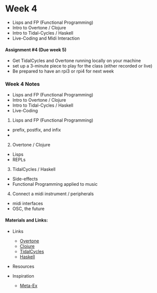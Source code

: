 # Week 4
- Lisps and FP (Functional Programming)
- Intro to Overtone / Clojure
- Intro to Tidal-Cycles / Haskell
- Live-Coding and Midi Interaction

#### Assignment #4 (Due week 5)
- Get TidalCycles and Overtone running locally on your machine
- set up a 3-minute piece to play for the class (either recorded or live) 
- Be prepared to have an rpi3 or rpi4 for next week

### Week 4 Notes

- Lisps and FP (Functional Programming)
- Intro to Overtone / Clojure
- Intro to Tidal-Cycles / Haskell
- Live-Coding

1. Lisps and FP (Functional Programming)
  - prefix, postfix, and infix
  - 
2. Overtone / Clojure
  - Lisps
  - REPLs

3. TidalCycles / Haskell
  - Side-effects
  - Functional Programming applied to music

4. Connect a midi instrument / peripherals
  - midi interfaces
  - OSC, the future


#### Materials and Links:

- Links
  - [Overtone](http://overtone.github.io/)
  - [Clojure](https://clojure.org/)
  - [TidalCycles]()
  - [Haskell]()

- Resources

- Inspiration 
  - [Meta-Ex](http://meta-ex.com/)
